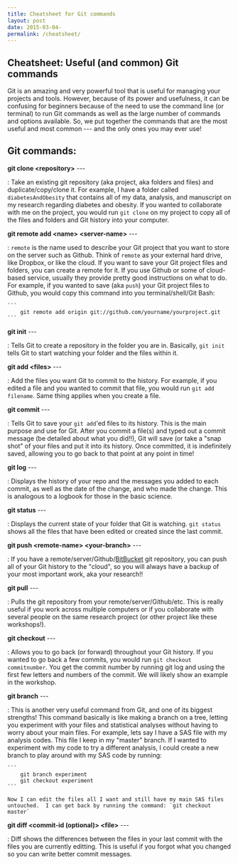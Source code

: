 ```yaml
---
title: Cheatsheet for Git commands
layout: post
date: 2015-03-04-
permalink: /cheatsheet/
---
```


## Cheatsheet: Useful (and common) Git commands ##

Git is an amazing and very powerful tool that is useful for managing your projects and tools.  However, because of its power and usefulness, it can be confusing for beginners because of the need to use the command line (or terminal) to run Git commands as well as the large number of commands and options available.  So, we put together the commands that are the most useful and most common --- and the only ones you may ever use!

## Git commands: ##

**git clone \<repository\>** ---

 :  Take an existing git repository (aka project, aka folders and files) and duplicate/copy/clone it.  For example, I have a folder called `diabetesAndObesity` that contains all of my data, analysis, and manuscript on my research regarding diabetes and obesity.  If you wanted to collaborate with me on the project, you would run `git clone` on my project to copy all of the files and folders and Git history into your computer.

**git remote add \<name\> \<server-name\>** ---

 :  `remote` is the name used to describe your Git project that you want to store on the server such as Github.  Think of `remote` as your external hard drive, like Dropbox, or like the cloud.  If you want to save your Git project files and folders, you can create a remote for it.  If you use Github or some of cloud-based service, usually they provide pretty good instructions on what to do.  For example, if you wanted to save (aka `push`) your Git project files to Github, you would copy this command into you terminal/shell/Git Bash:

    ```
        git remote add origin git://github.com/yourname/yourproject.git
    ```

**git init** ---

 :  Tells Git to create a repository in the folder you are in.  Basically, `git init` tells Git to start watching your folder and the files within it.

**git add \<files\>** ---

 :  Add the files you want Git to commit to the history.  For example, if you edited a file and you wanted to commit that file, you would run `git add filename`.  Same thing applies when you create a file.

**git commit** ---

 :  Tells Git to save your `git add`'ed files to its history.  This is the main purpose and use for Git.  After you commit a file(s) and typed out a commit message (be detailed about what you did!!), Git will save (or take a "snap shot" of your files and put it into its history.  Once committed, it is indefinitely saved, allowing you to go back to that point at any point in time!

**git log** ---

 :  Displays the history of your repo and the messages you added to each commit, as well as the date of the change, and who made the change.  This is analogous to a logbook for those in the basic science.

**git status** ---

 :  Displays the current state of your folder that Git is watching.  `git status` shows all the files that have been edited or created since the last commit.

**git push \<remote-name\> \<your-branch\>** ---

 :  If you have a remote/server/Github/[BitBucket](bitbucket.org) git repository, you can push all of your Git history to the "cloud", so you will always have a backup of your most important work, aka your research!!

**git pull** ---

 :  Pulls the git repository from your remote/server/Github/etc.  This is really useful if you work across multiple computers or if you collaborate with several people on the same research project (or other project like these workshops!).

**git checkout** ---

 :  Allows you to go back (or forward) throughout your Git history.  If you wanted to go back a few commits, you would run `git checkout commitnumber`.  You get the commit number by running git log and using the first few letters and numbers of the commit.  We will likely show an example in the workshop.

**git branch** ---

 :  This is another very useful command from Git, and one of its biggest strengths!  This command basically is like making a branch on a tree, letting you experiment with your files and statistical analyses without having to worry about your main files.  For example, lets say I have a SAS file with my analysis codes.  This file I keep in my "master" branch.  If I wanted to experiment with my code to try a different analysis, I could create a new branch to play around with my SAS code by running:

    ```
        git branch experiment
        git checkout experiment
    ```

    Now I can edit the files all I want and still have my main SAS files untouched.  I can get back by running the command: `git checkout master`

**git diff \<commit-id (optional)\> \<file\>** ---

 :  Diff shows the differences between the files in your last commit with the files you are currently editting.  This is useful if you forgot what you changed so you can write better commit messages.
